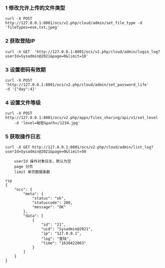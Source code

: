 ### 1 修改允许上传的文件类型
    curl -X POST http://127.0.0.1:8001/ocs/v2.php/cloud/admin/set_file_type -d 'fileTypes=exe,txt,jpeg'

### 2 获取登陆IP 

    curl -X GET  'http://127.0.0.1:8001/ocs/v2.php/cloud/admin/login_log?userId=Sysadmin@2021&page=0&limit=10'

### 3 设置密码有效期

    curl -X POST 'http://127.0.0.1:8001/ocs/v2.php/cloud/admin/set_password_life'
    -d '{"day":4}'

### 4 设置文件等级

    curl -X POST http://127.0.0.1:8001/ocs/v2.php/apps/files_sharing/api/v1/set_level
        -d 'level=秘密&path=/1234.jpg'

### 5 获取操作日志

    curl -X GET http://127.0.0.1:8001/ocs/v2.php/cloud/admin/list_log?userId=Sysadmin@2021&page=0&limit=50

        userId 操作对象日志，默认为空
        page 分页
        limit 单页数据条数

    rsp 
    {
        "ocs": {
            "meta": {
                "status": "ok",
                "statuscode": 200,
                "message": "OK"
            },
            "data": [
                {
                    "id": "21",
                    "uid": "Sysadmin@2021",
                    "ip": "127.0.0.1",
                    "log": "登陆",
                    "time": "1630422063"
                }
            ]
        }
    }